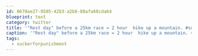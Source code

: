 ```yaml
---
id: 0670ae27-9505-42b3-a2b6-88afa68cda64
blueprint: text
category: twitter
title: '"Rest day" before a 25km race = 2 hour  hike up a mountain. #suckerforpunishment @ Spion Kop, Lake… instagram.com/p/2M7bOjEg84/'
caption: '"Rest day" before a 25km race = 2 hour  hike up a mountain. <span class="hashtag hashtag_local">#<a href="http://tweettemp.darylchymko.ca/?tag=suckerforpunishment">suckerforpunishment</a> @ Spion Kop, Lake… <a href="https://instagram.com/p/2M7bOjEg84/" title="https://instagram.com/p/2M7bOjEg84/" class="link link_untco">instagram.com/p/2M7bOjEg84/</a>'
tags:
  - suckerforpunishment
---
```

